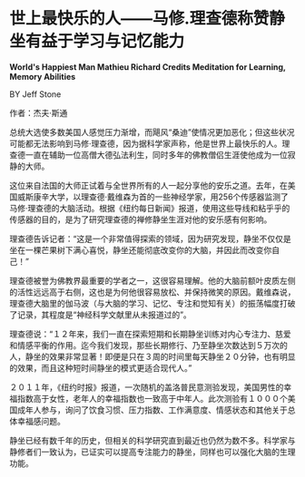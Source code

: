 # 世上最快乐的人——马修.理查德称赞静坐有益于学习与记忆能力

**World's Happiest Man Mathieu Richard Credits Meditation for Learning, Memory Abilities**

BY Jeff Stone

作者：杰夫·斯通

总统大选使多数美国人感觉压力渐增，而飓风“桑迪”使情况更加恶化；但这些状况可能都无法影响到马修·理查德，因为据科学家声称，他是世界上最快乐的人。理查德一直在辅助一位高僧大德弘法利生，同时多年的佛教僧侣生涯使他成为一位寂静的大师。

这位来自法国的大师正试着与全世界所有的人一起分享他的安乐之道。去年，在美国威斯康辛大学，以理查德·戴维森为首的一些神经学家，用256个传感器监测了马修·理查德的大脑活动。根据《纽约每日新闻》报道，使用这些导线和粘乎乎的传感器的目的，是为了研究理查德的禅修静坐生涯对他的安乐感有何影响。

理查德告诉记者：“这是一个非常值得探索的领域，因为研究发现，静坐不仅仅是坐在一棵芒果树下满心喜悦，静坐还能彻底改变你的大脑，并因此而改变你自己！”

理查德被誉为佛教界最重要的学者之一，这很容易理解。他的大脑前额叶皮质左侧的活性远远高于右侧，这也是为何他很容易放松、并保持微笑的原因。戴维森说，理查德大脑里的伽马波（与大脑的学习、记忆、专注和觉知有关）的振荡幅度打破了记录，其程度是“神经科学文献里从未报道过的”。

理查德说：“１２年来，我们一直在探索短期和长期静坐训练对内心专注力、慈爱和情感平衡的作用。迄今我们发现，那些长期修行、乃至静坐次数达到５万次的人，静坐的效果非常显著！即便是只在３周的时间里每天静坐２０分钟，也有明显的效果，而且这种短时间静坐的模式更适合现代人。”

２０１１年，《纽约时报》报道，一次随机的盖洛普民意测验发现，美国男性的幸福指数高于女性，老年人的幸福指数也一致高于中年人。此次测验有１０００个美国成年人参与，询问了饮食习惯、压力指数、工作满意度、情感状态和其他关于总体幸福感问题。

静坐已经有数千年的历史，但相关的科学研究直到最近也仍然为数不多。科学家与静修者们一致认为，已证实可以提高专注能力的静坐，同样也可以强化大脑的生理功能。

